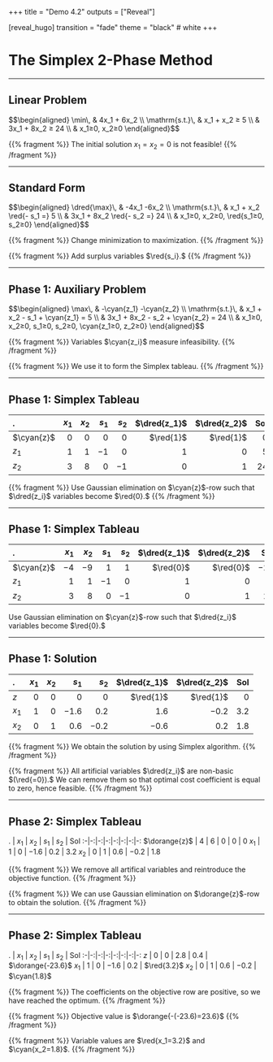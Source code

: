 +++
title = "Demo 4.2"
outputs = ["Reveal"]

[reveal_hugo]
transition = "fade"
theme = "black" # white
+++

# The Simplex 2-Phase Method

$$
\newcommand{\red}[1]{\textcolor{red}{#1}}
\newcommand{\dred}[1]{\textcolor{darkred}{#1}}
\newcommand{\cyan}[1]{\textcolor{cyan}{#1}}
\newcommand{\dcyan}[1]{\textcolor{darkcyan}{#1}}
\newcommand{\dorange}[1]{\textcolor{darkorange}{#1}}
$$

---

## Linear Problem

<div>
$$\begin{aligned}
\min\, & 4x_1 + 6x_2 \\
\mathrm{s.t.}\, & x_1 + x_2 ≥ 5 \\
& 3x_1 + 8x_2 ≥ 24 \\
& x_1≥0, x_2≥0
\end{aligned}$$
</div>

{{% fragment %}}
The initial solution $x_1=x_2=0$ is not feasible!
{{% /fragment %}}

---

## Standard Form

<div>
$$\begin{aligned}
\dred{\max}\, & -4x_1 -6x_2 \\
\mathrm{s.t.}\, & x_1 + x_2 \red{- s_1 =} 5 \\
& 3x_1 + 8x_2 \red{- s_2 =} 24 \\
& x_1≥0, x_2≥0, \red{s_1≥0, s_2≥0}
\end{aligned}$$
</div>

{{% fragment %}}
Change minimization to maximization.
{{% /fragment %}}

{{% fragment %}}
Add surplus variables $\red{s_i}.$
{{% /fragment %}}

---

## Phase 1: Auxiliary Problem

<div>
$$\begin{aligned}
\max\, & -\cyan{z_1} -\cyan{z_2} \\
\mathrm{s.t.}\, & x_1 + x_2 - s_1 + \cyan{z_1} = 5 \\
& 3x_1 + 8x_2 - s_2 + \cyan{z_2} = 24 \\
& x_1≥0, x_2≥0, s_1≥0, s_2≥0, \cyan{z_1≥0, z_2≥0}
\end{aligned}$$
</div>

{{% fragment %}}
Variables $\cyan{z_i}$ measure infeasibility.
{{% /fragment %}}

{{% fragment %}}
We use it to form the Simplex tableau.
{{% /fragment %}}

---

## Phase 1: Simplex Tableau

. | $x_1$ | $x_2$ | $s_1$ | $s_2$ | $\dred{z_1}$ | $\dred{z_2}$ | Sol
:-|-:|-:|-:|-:|-:|-:|-:
$\cyan{z}$ | $0$ | $0$ | $0$ | $0$ | $\red{1}$ | $\red{1}$ | $0$
$z_1$ | $1$ | $1$ | $-1$ | $0$ | $1$ | $0$ | $5$
$z_2$ | $3$ | $8$ | $0$ | $-1$ | $0$ | $1$ | $24$

{{% fragment %}}
Use Gaussian elimination on $\cyan{z}$-row such that $\dred{z_i}$ variables become $\red{0}.$
{{% /fragment %}}

---

## Phase 1: Simplex Tableau

. | $x_1$ | $x_2$ | $s_1$ | $s_2$ | $\dred{z_1}$ | $\dred{z_2}$ | Sol
:-|-:|-:|-:|-:|-:|-:|-:
$\cyan{z}$ | $-4$ | $-9$ | $1$ | $1$ | $\red{0}$ | $\red{0}$ | $-29$
$z_1$ | $1$ | $1$ | $-1$ | $0$ | $1$ | $0$ | $5$
$z_2$ | $3$ | $8$ | $0$ | $-1$ | $0$ | $1$ | $24$

Use Gaussian elimination on $\cyan{z}$-row such that $\dred{z_i}$ variables become $\red{0}.$

---

## Phase 1: Solution

. | $x_1$ | $x_2$ | $s_1$ | $s_2$ | $\dred{z_1}$ | $\dred{z_2}$ | Sol
:-|-:|-:|-:|-:|-:|-:|-:
$z$ | $0$ | $0$ | $0$ | $0$ | $\red{1}$ | $\red{1}$ | $0$
$x_1$ | $1$ | $0$ | $-1.6$ | $0.2$ | $1.6$ | $-0.2$ | $3.2$
$x_2$ | $0$ | $1$ | $0.6$ | $-0.2$ | $-0.6$ | $0.2$ | $1.8$

{{% fragment %}}
We obtain the solution by using Simplex algorithm.
{{% /fragment %}}

{{% fragment %}}
All artificial variables $\dred{z_i}$ are non-basic $(\red{=0}).$ We can remove them so that optimal cost coefficient is equal to zero, hence feasible.
{{% /fragment %}}

---

## Phase 2: Simplex Tableau

. | $x_1$ | $x_2$ | $s_1$ | $s_2$ | Sol
:-|-:|-:|-:|-:|-:|-:|-:
$\dorange{z}$ | $4$ | $6$ | $0$ | $0$ | $0$
$x_1$ | $1$ | $0$ | $-1.6$ | $0.2$ | $3.2$
$x_2$ | $0$ | $1$ | $0.6$ | $-0.2$ | $1.8$

{{% fragment %}}
We remove all artifical variables and reintroduce the objective function.
{{% /fragment %}}

{{% fragment %}}
We can use Gaussian elimination on $\dorange{z}$-row to obtain the solution.
{{% /fragment %}}

---

## Phase 2: Simplex Tableau

. | $x_1$ | $x_2$ | $s_1$ | $s_2$ | Sol
:-|-:|-:|-:|-:|-:|-:|-:
$z$ | $0$ | $0$ | $2.8$ | $0.4$ | $\dorange{-23.6}$
$x_1$ | $1$ | $0$ | $-1.6$ | $0.2$ | $\red{3.2}$
$x_2$ | $0$ | $1$ | $0.6$ | $-0.2$ | $\cyan{1.8}$

{{% fragment %}}
The coefficients on the objective row are positive, so we have reached the optimum.
{{% /fragment %}}

{{% fragment %}}
Objective value is $\dorange{-(-23.6)=23.6}$
{{% /fragment %}}

{{% fragment %}}
Variable values are $\red{x_1=3.2}$ and $\cyan{x_2=1.8}$.
{{% /fragment %}}

